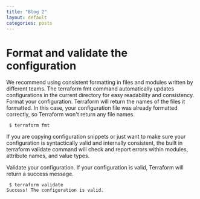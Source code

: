 ```yaml
---
title: "Blog 2"
layout: default
categories: posts
---
```

<h1> Format and validate the configuration </h1>
<p> We recommend using consistent formatting in files and modules written by different teams. The terraform fmt command automatically updates configurations in the current directory for easy readability and consistency. Format your configuration. Terraform will return the names of the files it formatted. In this case, your configuration file was already formatted correctly, so Terraform won't return any file names. </p>
<pre><code> $ terraform fmt </code></pre>

<p> If you are copying configuration snippets or just want to make sure your configuration is syntactically valid and internally consistent, the built in terraform validate command will check and report errors within modules, attribute names, and value types. </p>

<p> Validate your configuration. If your configuration is valid, Terraform will return a success message. </p>

<pre><code> $ terraform validate
Success! The configuration is valid. </pre></code>
